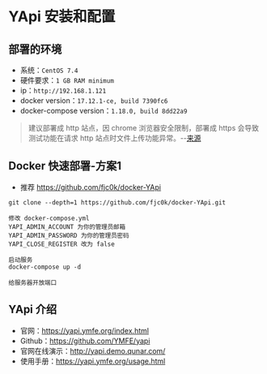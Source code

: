 # YApi 安装和配置


## 部署的环境

- 系统：`CentOS 7.4`
- 硬件要求：`1 GB RAM minimum`
- ip：`http://192.168.1.121`
- docker version：`17.12.1-ce, build 7390fc6`
- docker-compose version：`1.18.0, build 8dd22a9`

> 建议部署成 http 站点，因 chrome 浏览器安全限制，部署成 https 会导致测试功能在请求 http 站点时文件上传功能异常。--[来源](https://yapi.ymfe.org/devops.html)

## Docker 快速部署-方案1

- 推荐 <https://github.com/fjc0k/docker-YApi>

```
git clone --depth=1 https://github.com/fjc0k/docker-YApi.git

修改 docker-compose.yml
YAPI_ADMIN_ACCOUNT 为你的管理员邮箱
YAPI_ADMIN_PASSWORD 为你的管理员密码
YAPI_CLOSE_REGISTER 改为 false

启动服务
docker-compose up -d

给服务器开放端口
```

## YApi 介绍

- 官网：<https://yapi.ymfe.org/index.html>
- Github：<https://github.com/YMFE/yapi>
- 官网在线演示：<http://yapi.demo.qunar.com/>
- 使用手册：<https://yapi.ymfe.org/usage.html>
